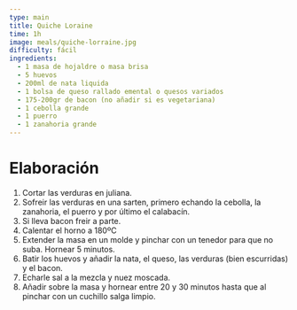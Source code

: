 ```yaml
---
type: main
title: Quiche Loraine
time: 1h
image: meals/quiche-lorraine.jpg
difficulty: fácil
ingredients:
  - 1 masa de hojaldre o masa brisa
  - 5 huevos
  - 200ml de nata liquida
  - 1 bolsa de queso rallado emental o quesos variados
  - 175-200gr de bacon (no añadir si es vegetariana)
  - 1 cebolla grande
  - 1 puerro
  - 1 zanahoria grande
---
```


# Elaboración

1. Cortar las verduras en juliana.
1. Sofreir las verduras en una sarten, primero echando la cebolla, la zanahoria, el puerro y por último el calabacín.
1. Si lleva bacon freir a parte.
1. Calentar el horno a 180ºC
1. Extender la masa en un molde y pinchar con un tenedor para que no suba. Hornear 5 minutos.
1. Batir los huevos y añadir la nata, el queso, las verduras (bien escurridas) y el bacon.
1. Echarle sal a la mezcla y nuez moscada.
1. Añadir sobre la masa y hornear entre 20 y 30 minutos hasta que al pinchar con un cuchillo salga limpio.
